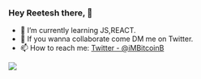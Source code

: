 ### Hey Reetesh there, 👋

- 🌱 I’m currently learning JS,REACT.
- 👯 If you wanna collaborate come DM me on Twitter.
- 📫 How to reach me: [Twitter - @iMBitcoinB](https://twitter.com/iMBitcoinB)
<img src="https://github-readme-stats.vercel.app/api?username=Virous77&&show_icons=true&title_color=ffffff&icon_color=bb2acf&text_color=daf7dc&bg_color=191919">
